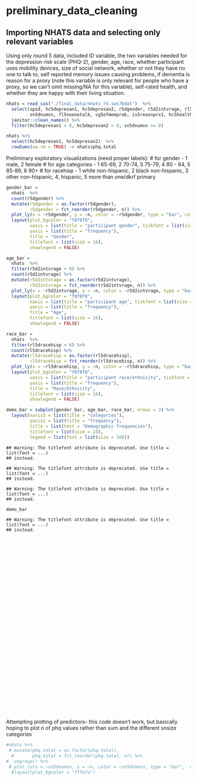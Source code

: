 preliminary\_data\_cleaning
================

## Importing NHATS data and selecting only relevant variables

Using only round 5 data, included ID variable, the two variables needed
for the depression risk scale (PHQ-2), gender, age, race, whether
participant uses mobility devices, size of social network, whether or
not they have no one to talk to, self reported memory issues causing
problems, if dementia is reason for a proxy (note this variable is only
relevant for people who have a proxy, so we can’t omit missing/NA for
this variable), self-rated health, and whether they are happy with their
living situation.

``` r
nhats = read_sas("./final_data/nhats_r5.sas7bdat")  %>%
  select(spid, hc5depresan1, hc5depresan2, r5dgender, r5d2intvrage, rl5dracehisp, md5canewlker, 
         sn5dnumsn, fl5noonetalk, cg5ofmemprob, is5reasnprx1, hc5health, wb5truestme4) %>%
  janitor::clean_names() %>%   
  filter(hc5depresan1 > 0, hc5depresan2 > 0, sn5dnumsn >= 0)

nhats %>% 
  select(hc5depresan1, hc5depresan2)  %>% 
  rowSums(na.rm = TRUE) -> nhats$phq.total
```

Preliminary exploratory visualizations (need proper labels): \# for
gender - 1 male, 2 female \# for age categories - 1 65-69, 2 70-74, 5
75-79, 4 80 - 84, 5 85-89, 6 90+ \# for racehisp - 1 white non-hispanic,
2 black non-hispanic, 3 other non-hispanic, 4, hispanic, 5 more than
one/dkrf primary

``` r
gender_bar = 
  nhats  %>%   
  count(r5dgender) %>% 
  mutate(r5dgender = as.factor(r5dgender),
         r5dgender = fct_reorder(r5dgender, n)) %>% 
  plot_ly(x = ~r5dgender, y = ~n, color = ~r5dgender, type = "bar", colors = "viridis") %>% 
  layout(plot_bgcolor = "f8f8f8",
         xaxis = list(title = "participant gender", tickfont = list(size = 11)), 
         yaxis = list(title = "frequency"), 
         title = "Gender",  
         titlefont = list(size = 16),
         showlegend = FALSE)

age_bar = 
  nhats  %>%   
  filter(r5d2intvrage > 0) %>% 
  count(r5d2intvrage) %>% 
  mutate(r5d2intvrage = as.factor(r5d2intvrage),
         r5d2intvrage = fct_reorder(r5d2intvrage, n)) %>% 
  plot_ly(x = ~r5d2intvrage, y = ~n, color = ~r5d2intvrage, type = "bar", colors = "viridis") %>% 
  layout(plot_bgcolor = "f8f8f8",
         xaxis = list(title = "participant age", tickfont = list(size = 11)), 
         yaxis = list(title = "frequency"), 
         title = "Age",  
         titlefont = list(size = 16),
         showlegend = FALSE)

race_bar = 
  nhats  %>%   
  filter(rl5dracehisp > 6) %>% 
  count(rl5dracehisp) %>% 
  mutate(rl5dracehisp = as.factor(rl5dracehisp),
         rl5dracehisp = fct_reorder(rl5dracehisp, n)) %>% 
  plot_ly(x = ~rl5dracehisp, y = ~n, color = ~rl5dracehisp, type = "bar", colors = "viridis") %>% 
  layout(plot_bgcolor = "f8f8f8",
         xaxis = list(title = "participant race/ethnicity", tickfont = list(size = 11)), 
         yaxis = list(title = "frequency"), 
         title = "Race/Ethnicity",  
         titlefont = list(size = 16),
         showlegend = FALSE)

demo_bar = subplot(gender_bar, age_bar, race_bar, nrows = 3) %>%
  layout(xaxis3 = list(title = "categories"), 
         yaxis2 = list(title = "frequency"),
         title = list(text = "Demographic frequencies"), 
         titlefont = list(size = 14),
         legend = list(font = list(size = 10)))
```

    ## Warning: The titlefont attribute is deprecated. Use title = list(font = ...)
    ## instead.

    ## Warning: The titlefont attribute is deprecated. Use title = list(font = ...)
    ## instead.

    ## Warning: The titlefont attribute is deprecated. Use title = list(font = ...)
    ## instead.

``` r
demo_bar 
```

    ## Warning: The titlefont attribute is deprecated. Use title = list(font = ...)
    ## instead.

<div id="htmlwidget-27a41d1776b03533f08a" style="width:672px;height:480px;" class="plotly html-widget"></div>
<script type="application/json" data-for="htmlwidget-27a41d1776b03533f08a">{"x":{"data":[{"x":["1"],"y":[2971],"type":"bar","name":"1","marker":{"color":"rgba(68,1,84,1)","line":{"color":"rgba(68,1,84,1)"}},"textfont":{"color":"rgba(68,1,84,1)"},"error_y":{"color":"rgba(68,1,84,1)"},"error_x":{"color":"rgba(68,1,84,1)"},"xaxis":"x","yaxis":"y","frame":null},{"x":["2"],"y":[4055],"type":"bar","name":"2","marker":{"color":"rgba(253,231,37,1)","line":{"color":"rgba(253,231,37,1)"}},"textfont":{"color":"rgba(253,231,37,1)"},"error_y":{"color":"rgba(253,231,37,1)"},"error_x":{"color":"rgba(253,231,37,1)"},"xaxis":"x","yaxis":"y","frame":null},{"x":["6"],"y":[563],"type":"bar","name":"6","marker":{"color":"rgba(68,1,84,1)","line":{"color":"rgba(68,1,84,1)"}},"textfont":{"color":"rgba(68,1,84,1)"},"error_y":{"color":"rgba(68,1,84,1)"},"error_x":{"color":"rgba(68,1,84,1)"},"xaxis":"x2","yaxis":"y2","frame":null},{"x":["5"],"y":[905],"type":"bar","name":"5","marker":{"color":"rgba(65,68,135,1)","line":{"color":"rgba(65,68,135,1)"}},"textfont":{"color":"rgba(65,68,135,1)"},"error_y":{"color":"rgba(65,68,135,1)"},"error_x":{"color":"rgba(65,68,135,1)"},"xaxis":"x2","yaxis":"y2","frame":null},{"x":["1"],"y":[1028],"type":"bar","name":"1","marker":{"color":"rgba(42,120,142,1)","line":{"color":"rgba(42,120,142,1)"}},"textfont":{"color":"rgba(42,120,142,1)"},"error_y":{"color":"rgba(42,120,142,1)"},"error_x":{"color":"rgba(42,120,142,1)"},"xaxis":"x2","yaxis":"y2","frame":null},{"x":["4"],"y":[1312],"type":"bar","name":"4","marker":{"color":"rgba(34,168,132,1)","line":{"color":"rgba(34,168,132,1)"}},"textfont":{"color":"rgba(34,168,132,1)"},"error_y":{"color":"rgba(34,168,132,1)"},"error_x":{"color":"rgba(34,168,132,1)"},"xaxis":"x2","yaxis":"y2","frame":null},{"x":["3"],"y":[1514],"type":"bar","name":"3","marker":{"color":"rgba(122,209,81,1)","line":{"color":"rgba(122,209,81,1)"}},"textfont":{"color":"rgba(122,209,81,1)"},"error_y":{"color":"rgba(122,209,81,1)"},"error_x":{"color":"rgba(122,209,81,1)"},"xaxis":"x2","yaxis":"y2","frame":null},{"x":["2"],"y":[1704],"type":"bar","name":"2","marker":{"color":"rgba(253,231,37,1)","line":{"color":"rgba(253,231,37,1)"}},"textfont":{"color":"rgba(253,231,37,1)"},"error_y":{"color":"rgba(253,231,37,1)"},"error_x":{"color":"rgba(253,231,37,1)"},"xaxis":"x2","yaxis":"y2","frame":null},{"type":"bar","marker":{"color":"rgba(188,189,34,1)","line":{"color":"rgba(188,189,34,1)"}},"error_y":{"color":"rgba(188,189,34,1)"},"error_x":{"color":"rgba(188,189,34,1)"},"xaxis":"x3","yaxis":"y3","frame":null}],"layout":{"xaxis":{"domain":[0,1],"automargin":true,"tickfont":{"size":11},"type":"category","categoryorder":"array","categoryarray":["1","2"],"anchor":"y"},"xaxis2":{"domain":[0,1],"automargin":true,"tickfont":{"size":11},"type":"category","categoryorder":"array","categoryarray":["6","5","1","4","3","2"],"anchor":"y2"},"xaxis3":{"domain":[0,1],"automargin":true,"tickfont":{"size":11},"anchor":"y3","title":"categories"},"yaxis3":{"domain":[0,0.313333333333333],"automargin":true,"anchor":"x3"},"yaxis2":{"domain":[0.353333333333333,0.646666666666667],"automargin":true,"anchor":"x2","title":"frequency"},"yaxis":{"domain":[0.686666666666667,1],"automargin":true,"anchor":"x"},"annotations":[],"shapes":[],"images":[],"margin":{"b":40,"l":60,"t":25,"r":10},"plot_bgcolor":"f8f8f8","title":{"text":"Demographic frequencies"},"titlefont":{"size":14},"showlegend":false,"hovermode":"closest","legend":{"font":{"size":10}}},"attrs":{"12b9946e12b14":{"x":{},"y":{},"color":{},"colors":"viridis","alpha_stroke":1,"sizes":[10,100],"spans":[1,20],"type":"bar"},"12b9968d35266":{"x":{},"y":{},"color":{},"colors":"viridis","alpha_stroke":1,"sizes":[10,100],"spans":[1,20],"type":"bar"},"12b999c6dc4e":{"x":{},"y":{},"color":{},"colors":"viridis","alpha_stroke":1,"sizes":[10,100],"spans":[1,20],"type":"bar"}},"source":"A","config":{"modeBarButtonsToAdd":["hoverclosest","hovercompare"],"showSendToCloud":false},"highlight":{"on":"plotly_click","persistent":false,"dynamic":false,"selectize":false,"opacityDim":0.2,"selected":{"opacity":1},"debounce":0},"subplot":true,"shinyEvents":["plotly_hover","plotly_click","plotly_selected","plotly_relayout","plotly_brushed","plotly_brushing","plotly_clickannotation","plotly_doubleclick","plotly_deselect","plotly_afterplot","plotly_sunburstclick"],"base_url":"https://plot.ly"},"evals":[],"jsHooks":[]}</script>

Attempting plotting of predictors– this code doesn’t work, but basically
hoping to plot n of phq values rather than sum and the different snsize
categories

``` r
#nhats %>%   
 # mutate(phq.total = as.factor(phq.total),
  #       phq.total = fct_reorder(phq.total, n)) %>% 
#  ungroup() %>%
 # plot_ly(x = ~sn5dnumsn, y = ~n, color = ~sn5dnumsn, type = "bar",  name = "Social network size and PHQ-2 score") %>% 
  #layout(plot_bgcolor = "fffefa") 
```
